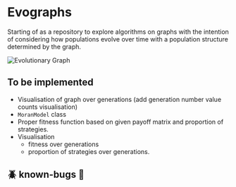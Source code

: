 # Evographs
Starting of as a repository to explore algorithms on graphs with the intention of considering how populations evolve over time with a population structure determined by the graph.

![Evolutionary Graph](https://user-images.githubusercontent.com/71151811/271765284-d7300f23-0707-46d5-8fe8-f2f0fe612066.png)

## To be implemented
* Visualisation of graph over generations (add generation number value counts visualisation)
* `MoranModel` class
* Proper fitness function based on given payoff matrix and proportion of strategies.
* Visualisation
    - fitness over generations
    - proportion of strategies over generations.

## :beetle: known-bugs :bug:
